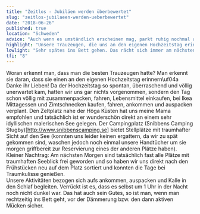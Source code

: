 ```yaml
---
title: "Zeitlos - Jubiläen werden überbewertet"
slug: "zeitlos-jubilaeen-werden-ueberbewertet"
date: "2018-06-26"
published: true
location: "Schweden"
advice: "Auch wenn es umständlich erscheinen mag, parkt ruhig nochmal auf den Plätzen um, wenn ein schönerer Platz frei wird. Wir haben es bisher nie bereut."
highlight: "Unsere Trauzeugen, die uns an den eigenen Hochzeitstag erinnert haben. Ihr seid spitze!"
lowlight: "Sehr spätes ins Bett gehen. Das rächt sich immer am nächsten Morgen."
tfi: "8"
---
```


Woran erkennt man, dass man die besten Trauzeugen hatte? Man erkennt sie daran, dass sie einen an den eigenen Hochzeitstag erinnern\uf04a Danke ihr Lieben! Da der Hochzeitstag so spontan, überraschend und völlig unerwartet kam, hatten wir uns gar nichts vorgenommen, sondern den Tag schon völlig mit zusammenpacken, fahren, Lebensmittel einkaufen, bei Ikea Mittagessen und Zimtschnecken kaufen, fahren, ankommen und auspacken verplant. Den Zeltplatz nahe der Höga Küsten hat uns meine Mama empfohlen und tatsächlich ist er wunderschön direkt an einem sehr idyllischen malerischen See gelegen. Der Campingplatz (Snibbens Camping Stugby)[http://www.snibbenscamping.se] bietet Stellplätze mit traumhafter Sicht auf den See (konnten uns leider keinen ergattern, da wir zu spät gekommen sind, waschen jedoch noch einmal unsere Handtücher um sie morgen griffbereit zur Reservierung eines der anderen Plätze haben). Kleiner Nachtrag: Am nächsten Morgen sind tatsächlich fast alle Plätze mit traumhaften Seeblick frei geworden und so haben wir uns direkt nach den Frühstücken neu auf dem Platz sortiert und konnten die Tage bei Traumkulisse genießen.<br>Unsere Aktivitäten bezogen sich aufs ankommen, auspacken und Kalle in den Schlaf begleiten. Verrückt ist es, dass es selbst um 1 Uhr in der Nacht noch nicht dunkel war. Das hat auch sein Gutes, so ist man, wenn man rechtzeitig ins Bett geht, vor der Dämmerung bzw. den dann aktiven Mücken sicher.
